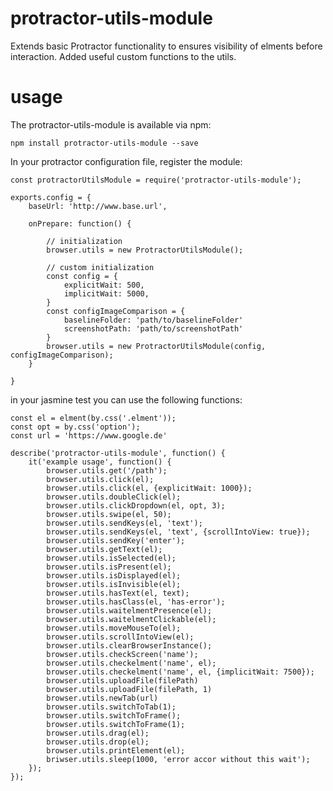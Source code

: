 # protractor-utils-module
Extends basic Protractor functionality to ensures visibility of elments before interaction. Added useful custom functions to the utils.

# usage
The protractor-utils-module is available via npm:

```npm install protractor-utils-module --save```

In your protractor configuration file, register the module:

```
const protractorUtilsModule = require('protractor-utils-module');

exports.config = {
    baseUrl: 'http://www.base.url',
    
    onPrepare: function() {
    
        // initialization
        browser.utils = new ProtractorUtilsModule();
        
        // custom initialization   
        const config = {
            explicitWait: 500,
            implicitWait: 5000,
        }
        const configImageComparison = {
            baselineFolder: 'path/to/baselineFolder'
            screenshotPath: 'path/to/screenshotPath'
        }
        browser.utils = new ProtractorUtilsModule(config, configImageComparison);
    }
   
}
```

in your jasmine test you can use the following functions:
```
const el = elment(by.css('.elment'));
const opt = by.css('option');
const url = 'https://www.google.de'

describe('protractor-utils-module', function() {
    it('example usage', function() { 
        browser.utils.get('/path');
        browser.utils.click(el);
        browser.utils.click(el, {explicitWait: 1000});
        browser.utils.doubleClick(el);
        browser.utils.clickDropdown(el, opt, 3);
        browser.utils.swipe(el, 50);
        browser.utils.sendKeys(el, 'text');
        browser.utils.sendKeys(el, 'text', {scrollIntoView: true});
        browser.utils.sendKey('enter');
        browser.utils.getText(el);
        browser.utils.isSelected(el);
        browser.utils.isPresent(el);
        browser.utils.isDisplayed(el);
        browser.utils.isInvisible(el);
        browser.utils.hasText(el, text);
        browser.utils.hasClass(el, 'has-error');
        browser.utils.waitelmentPresence(el);
        browser.utils.waitelmentClickable(el);
        browser.utils.moveMouseTo(el);
        browser.utils.scrollIntoView(el);
        browser.utils.clearBrowserInstance();
        browser.utils.checkScreen('name');
        browser.utils.checkelment('name', el);
        browser.utils.checkelment('name', el, {implicitWait: 7500});
        browser.utils.uploadFile(filePath)
        browser.utils.uploadFile(filePath, 1)
        browser.utils.newTab(url)
        browser.utils.switchToTab(1);
        browser.utils.switchToFrame(); 
        browser.utils.switchToFrame(1); 
        browser.utils.drag(el);
        browser.utils.drop(el);
        browser.utils.printElement(el);
        briwser.utils.sleep(1000, 'error accor without this wait');   
    });
});
```


